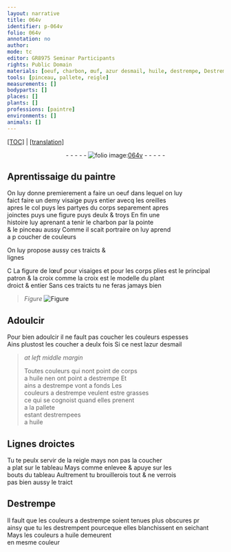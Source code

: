 ```yaml
---
layout: narrative
title: 064v
identifier: p-064v
folio: 064v
annotation: no
author:
mode: tc
editor: GR8975 Seminar Participants
rights: Public Domain
materials: [oeuf, charbon, œuf, azur desmail, huile, destrempe, Destrempe]
tools: [pinceau, pallete, reigle]
measurements: []
bodyparts: []
places: []
plants: []
professions: [paintre]
environments: []
animals: []
---
```


<p><a href="{{ site.baseurl }}/diplomatic/">[TOC]</a> | <a href="{{ site.baseurl }}/texts/p-064v_tl/" target="_blank">[translation]</a></p><div class="folio" align="center">- - - - - <a href="http://gallica.bnf.fr/ark:/12148/btv1b10500001g/f134.image" target="_blank"><img src="https://cu-mkp.github.io/2017-workshop-edition/assets/photo-icon.png" alt="folio image: " style="display:inline-block; margin-bottom:-3px;"/>064v</a> - - - - - </div>  
  

## Aprentissaige du <span class="pro">paintre</span>

 
On luy donne premierem<span class="exp">ent</span> a faire un <span class="m">oeuf</span> dans lequel on luy<br/> faict faire un demy visaige puys entier avecq les oreilles<br/> apres le col puys les partyes du corps separem<span class="exp">ent</span> apres<br/> joinctes puys une figure puys deulx & troys En fin une<br/> histoire luy aprenant a tenir le <span class="m">charbon</span> par la pointe<br/> & le <span class="tl">pinceau</span> aussy Co<span class="exp">mm</span>e il scait portraire on luy aprend<br/> a <span class="del">p</span> coucher de couleurs
 
 
  
On luy propose aussy ces traicts &<br/> lignes
 
<span class="del">C</span> <span class="add">L</span>a figure de l<span class="m">œuf</span> pour visaiges <span class="add">et pour les corps plies</span> est le principal<br/> patron <span class="del">& la croix</span> co<span class="exp">mm</span>e la croix est le modelle du plant<br/> droict & entier Sans ces traicts tu ne feras jamays bien
 
> *Figure*
> <a href="https://drive.google.com/open?id=0B9-oNrvWdlO5NmZDTmZwc1Jqb2M" target="_blank"><img src="https://cu-mkp.github.io/GR8975-edition/assets/photo-icon.png" alt="Figure" style="display:inline-block; margin-bottom:-3px;"/></a>
 
 
  

## Adoulcir

 
Pour bien adoulcir il ne fault pas coucher les couleurs espesses<br/> Ains plustost les coucher a deulx fois Si ce nest l<span class="m">azur desmail</span>
 
> *at left middle margin*
> 
> 
>   Toutes couleurs qui nont point de corps<br/> a <span class="m">huile</span> nen ont point a <span class="m">destrempe</span> <span class="del">Et</span><br/> ains a <span class="m">destrempe</span> vont a fonds Les<br/> couleurs a <span class="m">destrempe</span> veulent estre grasses<br/> ce qui se cognoist quand elles prenent<br/> a la <span class="tl">pallete</span><br/> esta<span class="exp">n</span>t destrempees<br/> a <span class="m">huile</span>
 
 
  

## Lignes droictes

 
Tu te peulx servir de la <span class="tl">reigle</span> mays non pas la coucher<br/> a plat sur le tableau Mays co<span class="exp">mm</span>e enlevee & apuye sur les<br/> bouts du tableau Aultrem<span class="exp">ent</span> tu brouillerois tout & ne verrois<br/> pas bien aussy le traict
 
 
  

## <span class="m">Destrempe</span>

 
Il fault que les couleurs a <span class="m">destrempe</span> soient <span class="add">tenues</span> plus obscures <span class="del">pr</span><br/> ainsy que tu les destrempent <span class="add">pourceque elles blanchissent en seichant</span> Mays les couleurs a <span class="m">huile</span> demeurent<br/> en mesme couleur
 
